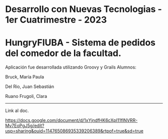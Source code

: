 # Desarrollo con Nuevas Tecnologias - 1er Cuatrimestre - 2023

# HungryFIUBA - Sistema de pedidos del comedor de la facultad.
Aplicación fue desarrollada utilizando Groovy y Grails
Alumnos: 

Bruck, María Paula

Del Rio, Juan Sebastián

Ruano Frugoli, Clara

-----------------------------------------------------------------------------

Link al doc.

https://docs.google.com/document/d/1xYjndfHK6cXpI11flNVRR-Mv7EoPgJ5g/edit?usp=sharing&ouid=114765086935339206389&rtpof=true&sd=true
